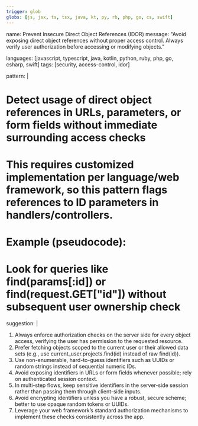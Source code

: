 ```yaml
---
trigger: glob
globs: [js, jsx, ts, tsx, java, kt, py, rb, php, go, cs, swift]
---
```



name: Prevent Insecure Direct Object References (IDOR)
message: "Avoid exposing direct object references without proper access control. Always verify user authorization before accessing or modifying objects."

languages: [javascript, typescript, java, kotlin, python, ruby, php, go, csharp, swift]
tags: [security, access-control, idor]

pattern: |
  # Detect usage of direct object references in URLs, parameters, or form fields without immediate surrounding access checks
  # This requires customized implementation per language/web framework, so this pattern flags references to ID parameters in handlers/controllers.
  
  # Example (pseudocode):
  # Look for queries like find(params[:id]) or find(request.GET["id"]) without subsequent user ownership check

suggestion: |
  1. Always enforce authorization checks on the server side for every object access, verifying the user has permission to the requested resource.
  2. Prefer fetching objects scoped to the current user or their allowed data sets (e.g., use current_user.projects.find(id) instead of raw find(id)).
  3. Use non-enumerable, hard-to-guess identifiers such as UUIDs or random strings instead of sequential numeric IDs.
  4. Avoid exposing identifiers in URLs or form fields whenever possible; rely on authenticated session context.
  5. In multi-step flows, keep sensitive identifiers in the server-side session rather than passing them through client-side inputs.
  6. Avoid encrypting identifiers unless you have a robust, secure scheme; better to use opaque random tokens or UUIDs.
  7. Leverage your web framework’s standard authorization mechanisms to implement these checks consistently across the app.
```